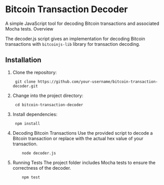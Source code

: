 # Bitcoin Transaction Decoder
A simple JavaScript tool for decoding Bitcoin transactions and associated Mocha tests.
Overview

The decoder.js script gives an implementation for decoding Bitcoin transactions with `bitcoinjs-lib` library for transaction decoding.

## Installation

1. Clone the repository:

        git clone https://github.com/your-username/bitcoin-transaction-decoder.git

2. Change into the project directory:

        cd bitcoin-transaction-decoder

3. Install dependencies:

        npm install

4. Decoding Bitcoin Transactions
        Use the provided script to decode a Bitcoin transaction or replace with the actual hex value of your transaction.

           node decoder.js 
6. Running Tests
        The project folder includes Mocha tests to ensure the correctness of the decoder.

           npm test


